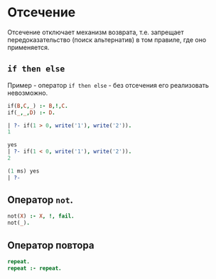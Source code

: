 # Отсечение
Отсечение отключает механизм возврата, т.е. запрещает передоказательство (поиск альтернатив) в том правиле, где оно применяется.

## `if then else`
Пример - оператор `if then else` - без отсечения его реализовать невозможно.
```prolog
if(B,C,_) :- B,!,C.
if(_,_,D) :- D.
```

```prolog
| ?- if(1 > 0, write('1'), write('2')).
1

yes
| ?- if(1 < 0, write('1'), write('2')).
2

(1 ms) yes
| ?-
```

## Оператор `not`.
```prolog
not(X) :- X, !, fail.
not(_).
```

## Оператор повтора
```prolog
repeat.
repeat :- repeat.
```
